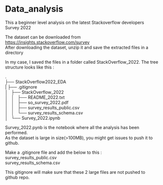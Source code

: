 # Data_analysis

This a beginner level analysis  on  the latest Stackoverflow developers Survey 2022  



The dataset can be downloaded from https://insights.stackoverflow.com/survey    
After downloading the dataset, unzip it and save the extracted files in a directory  

In my case, I saved the files in a folder called StackOverflow_2022. The tree structure looks like this :


.   
├── StackOverflow2022_EDA  
|   ├── .gitignore  
│   ├── StackOverflow_2022  
│   │   ├── README_2022.txt  
│   │   ├── so_survey_2022.pdf  
│   │   ├── survey_results_public.csv  
│   │   └── survey_results_schema.csv  
│   └── Survey_2022.ipynb  



Survey_2022.pynb is the notebook where all the analysis has been performed.   
As the dataset is large in size(>100MB), you might get issues to push it to github. 


Make a .gitignore file and add the below to this :  
survey_results_public.csv  
survey_results_schema.csv  


This gitignore will make sure that these 2 large files are not pushed to github repo.   
 
